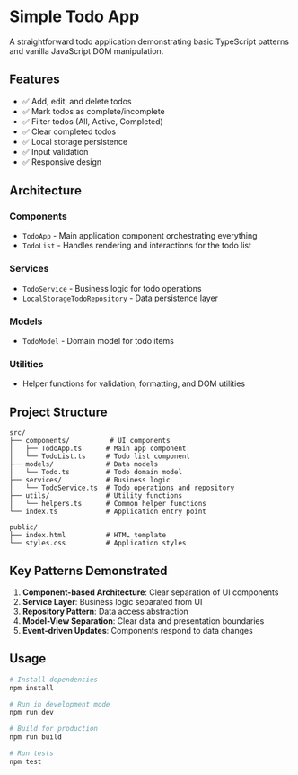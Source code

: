 # Simple Todo App

A straightforward todo application demonstrating basic TypeScript patterns and vanilla JavaScript DOM manipulation.

## Features

- ✅ Add, edit, and delete todos
- ✅ Mark todos as complete/incomplete
- ✅ Filter todos (All, Active, Completed)
- ✅ Clear completed todos
- ✅ Local storage persistence
- ✅ Input validation
- ✅ Responsive design

## Architecture

### Components
- `TodoApp` - Main application component orchestrating everything
- `TodoList` - Handles rendering and interactions for the todo list

### Services
- `TodoService` - Business logic for todo operations
- `LocalStorageTodoRepository` - Data persistence layer

### Models
- `TodoModel` - Domain model for todo items

### Utilities
- Helper functions for validation, formatting, and DOM utilities

## Project Structure

```
src/
├── components/          # UI components
│   ├── TodoApp.ts      # Main app component
│   └── TodoList.ts     # Todo list component
├── models/             # Data models
│   └── Todo.ts         # Todo domain model
├── services/           # Business logic
│   └── TodoService.ts  # Todo operations and repository
├── utils/              # Utility functions
│   └── helpers.ts      # Common helper functions
└── index.ts            # Application entry point

public/
├── index.html          # HTML template
└── styles.css          # Application styles
```

## Key Patterns Demonstrated

1. **Component-based Architecture**: Clear separation of UI components
2. **Service Layer**: Business logic separated from UI
3. **Repository Pattern**: Data access abstraction
4. **Model-View Separation**: Clear data and presentation boundaries
5. **Event-driven Updates**: Components respond to data changes

## Usage

```bash
# Install dependencies
npm install

# Run in development mode
npm run dev

# Build for production
npm run build

# Run tests
npm test
```
